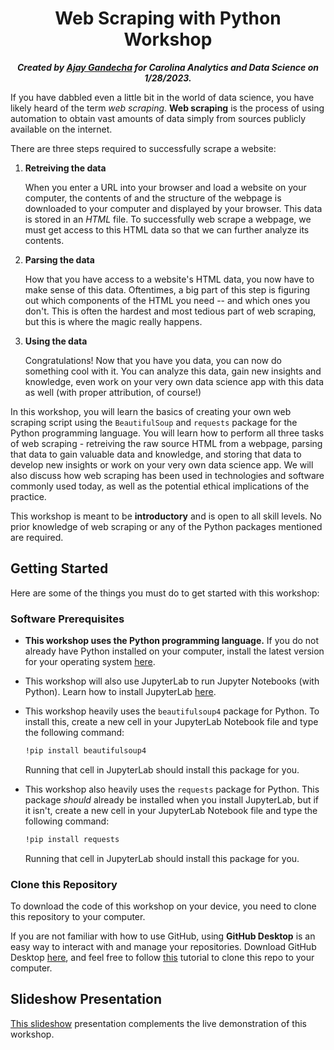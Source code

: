 <h1 align="center">Web Scraping with Python Workshop</h1>

<p align="center"><b><i>Created by <a href="https://github.com/ajaygandecha">Ajay Gandecha</a> for Carolina Analytics and Data Science on 1/28/2023.</b></i></p>

 
If you have dabbled even a little bit in the world of data science, you have likely heard of the term *web scraping*. **Web scraping** is the process of using automation to obtain vast amounts of data simply from sources publicly available on the internet.

There are three steps required to successfully scrape a website:

1) **Retreiving the data**

    When you enter a URL into your browser and load a website on your computer, the contents of and the structure of the webpage is downloaded to your computer and displayed by your browser. This data is stored in an *HTML* file. To successfully web scrape a webpage, we must get access to this HTML data so that we can further analyze its contents.
 
2) **Parsing the data**

    How that you have access to a website's HTML data, you now have to make sense of this data. Oftentimes, a big part of this step is figuring out which components of the HTML you need -- and which ones you don't. This is often the hardest and most tedious part of web scraping, but this is where the magic really happens.
    
3) **Using the data**

    Congratulations! Now that you have you data, you can now do something cool with it. You can analyze this data, gain new insights and knowledge, even work on your very own data science app with this data as well (with proper attribution, of course!)
    
In this workshop, you will learn the basics of creating your own web scraping script using the `BeautifulSoup` and `requests` package for the Python programming language. You will learn how to perform all three tasks of web scraping - retreiving the raw source HTML from a webpage, parsing that data to gain valuable data and knowledge, and storing that data to develop new insights or work on your very own data science app. We will also discuss how web scraping has been used in technologies and software commonly used today, as well as the potential ethical implications of the practice.

This workshop is meant to be **introductory** and is open to all skill levels. No prior knowledge of web scraping or any of the Python packages mentioned are required.

## Getting Started

Here are some of the things you must do to get started with this workshop:

### Software Prerequisites

- **This workshop uses the Python programming language.** If you do not already have Python installed on your computer, install the latest version for your operating system [here](https://www.python.org/downloads/).

- This workshop will also use JupyterLab to run Jupyter Notebooks (with Python). Learn how to install JupyterLab [here](https://jupyter.org/install).

- This workshop heavily uses the `beautifulsoup4` package for Python. To install this, create a new cell in your JupyterLab Notebook file and type the following command:
    ```bash
    !pip install beautifulsoup4
    ```

    Running that cell in JupyterLab should install this package for you.
    
- This workshop also heavily uses the `requests` package for Python. This package *should* already be installed when you install JupyterLab, but if it isn't, create a new cell in your JupyterLab Notebook file and type the following command:
    ```bash
    !pip install requests
    ```

    Running that cell in JupyterLab should install this package for you.
    
### Clone this Repository

To download the code of this workshop on your device, you need to clone this repository to your computer.

If you are not familiar with how to use GitHub, using **GitHub Desktop** is an easy way to interact with and manage your repositories. Download GitHub Desktop [here](https://desktop.github.com), and feel free to follow [this](https://docs.github.com/en/desktop/contributing-and-collaborating-using-github-desktop/adding-and-cloning-repositories/cloning-a-repository-from-github-to-github-desktop) tutorial to clone this repo to your computer.

## Slideshow Presentation

[This slideshow](https://docs.google.com/presentation/d/1PiVoXf_dxQrWi9grvDmNAhhacAGgp6K9KIWl0tMz600/edit?usp=sharing](https://docs.google.com/presentation/d/1UpaG2y4XvHOXS3u-pQ974RCZY-YM49jvLhGlH2aiswQ/edit?usp=sharing)https://docs.google.com/presentation/d/1UpaG2y4XvHOXS3u-pQ974RCZY-YM49jvLhGlH2aiswQ/edit?usp=sharing) presentation complements the live demonstration of this workshop.
